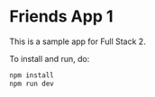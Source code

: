 # Friends App 1

This is a sample app for Full Stack 2. 

To install and run, do:

~~~bash
npm install
npm run dev
~~~

